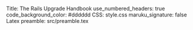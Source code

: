 Title: The Rails Upgrade Handbook
use_numbered_headers: true
code_background_color: #dddddd
CSS: style.css
maruku_signature: false
Latex preamble: src/preamble.tex

